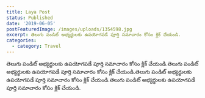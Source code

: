 ```yaml
---
title: Laya Post
status: Published
date: '2019-06-05'
postFeaturedImage: /images/uploads/1354598.jpg
excerpt: తెలుగు పండిట్ అభ్యర్థులకు ఉపయోగపడే పూర్తి సమాచారం కోసం క్లిక్ చేయండి.
categories:
  - category: Travel
---
```



తెలుగు పండిట్ అభ్యర్థులకు ఉపయోగపడే పూర్తి సమాచారం కోసం క్లిక్ చేయండి.తెలుగు పండిట్ అభ్యర్థులకు ఉపయోగపడే పూర్తి సమాచారం కోసం క్లిక్ చేయండి.తెలుగు పండిట్ అభ్యర్థులకు ఉపయోగపడే పూర్తి సమాచారం కోసం క్లిక్ చేయండి.తెలుగు పండిట్ అభ్యర్థులకు ఉపయోగపడే పూర్తి సమాచారం కోసం క్లిక్ చేయండి.
